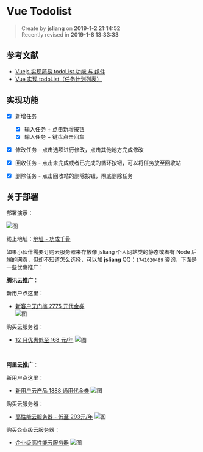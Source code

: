 Vue Todolist
===

> Create by **jsliang** on **2019-1-2 21:14:52**  
> Recently revised in **2019-1-8 13:33:33**

## 参考文献

* [Vuejs 实现简易 todoList 功能 与 组件](https://www.jianshu.com/p/b0763ff97cf4)
* [Vue 实现 todoList（任务计划列表）](https://blog.csdn.net/lhjuejiang/article/details/81040236)

## 实现功能

* [x] 新增任务
  * [x] 输入任务 + 点击新增按钮
  * [x] 输入任务 + 键盘点击回车

* [x] 修改任务 - 点击选项进行修改，点击其他地方完成修改

* [x] 回收任务 - 点击未完成或者已完成的循环按钮，可以将任务放至回收站

* [x] 删除任务 - 点击回收站的删除按钮，彻底删除任务

## 关于部署

部署演示：

![图](https://github.com/LiangJunrong/document-library/blob/master/public-repertory/img/js-vue-demo-one-1.gif?raw=true)

线上地址：[地址 - 功成千骨](http://vuetodo.jsliang.top/)

如果小伙伴需要订购云服务器来存放像 jsliang 个人网站类的静态或者有 Node 后端的网页，但却不知道怎么选择，可以加 **jsliang** QQ：`1741020489` 咨询，下面是一些优惠推广：  

**腾讯云推广**：  

新用户点这里：  
* [新客户无门槛 2775 元代金券](https://cloud.tencent.com/redirect.php?redirect=1025&cps_key=49f647c99fce1a9f0b4e1eeb1be484c9&from=console)  
![图](https://github.com/LiangJunrong/document-library/blob/master/public-repertory/img/seek-tencent-1.jpg?raw=true)

购买云服务器：  
* [12 月优惠低至 168 元/年](https://cloud.tencent.com/redirect.php?redirect=1014&cps_key=49f647c99fce1a9f0b4e1eeb1be484c9&from=console)
![图](https://github.com/LiangJunrong/document-library/blob/master/public-repertory/img/seek-tencent-2.jpg?raw=true)

<br>

**阿里云推广**：  

新用户点这里：
* [新用户云产品 1888 通用代金券](https://promotion.aliyun.com/ntms/yunparter/invite.html?userCode=w7hismrh)
![图](https://github.com/LiangJunrong/document-library/blob/master/public-repertory/img/seek-ali-1.png?raw=true)

购买云服务器：  
* [高性能云服务器 - 低至 293元/年](https://promotion.aliyun.com/ntms/act/qwbk.html?userCode=w7hismrh) 
![图](https://github.com/LiangJunrong/document-library/blob/master/public-repertory/img/seek-ali-2.png?raw=true)

购买企业级云服务器：  
* [企业级高性能云服务器](https://promotion.aliyun.com/ntms/act/enterprise-discount.html?userCode=w7hismrh)
![图](https://github.com/LiangJunrong/document-library/blob/master/public-repertory/img/seek-ali-3.jpg?raw=true)